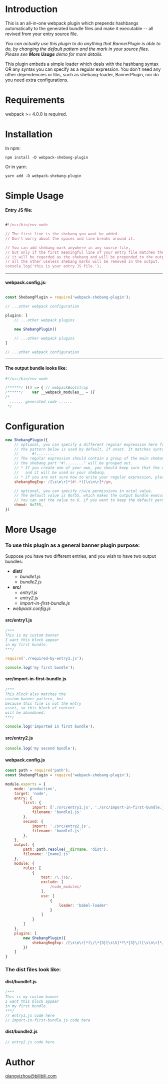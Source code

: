 # Introduction

This is an all-in-one webpack plugin which prepends hashbangs automatically to the generated bundle files and make it executable -- all revived from your entry source file.

*You can actually use this plugin to do anything that BannerPlugin is able to do, by changing the default pattern and the mark in your source files. Please see **More Usage** demo for more details.*

This plugin embeds a simple loader which deals with the hashbang syntax OR any syntax you can specify as a regular expression. You don't need any other dependencies or libs, such as shebang-loader, BannerPlugin, nor do you need extra configurations.

# Requirements

webpack >= 4.0.0 is required.

# Installation

In npm:
```
npm install -D webpack-shebang-plugin
```
Or in yarn:
```
yarn add -D webpack-shebang-plugin
```

# Simple Usage

#### Entry JS file:

``` javascript

#!/usr/bin/env node

// The first line is the shebang you want be added.
// Don't worry about the spaces and line breaks around it.

// You can add shebang mark anywhere in any source file,
// but only if the first meaningful line of your entry file matches the pattern,
// it will be regarded as the shebang and will be prepended to the output bundle,
// all the other useless shebang marks will be removed in the output.
console.log('this is your entry JS file.');

```

---

#### webpack.config.js:

``` javascript

const ShebangPlugin = require('webpack-shebang-plugin');

// ...other webpack configuration

plugins: [
    // ...other webpack plugins

    new ShebangPlugin()

    // ...other webpack plugins
]

// ...other webpack configuration
```

---

#### The output bundle looks like:

``` javascript
#!/usr/bin/env node

/******/ (() => { // webpackBootstrap
/******/ 	var __webpack_modules__ = ({
/*
  ...... generated code ......
 */
```

# Configuration

``` javascript
new ShebangPlugin({
    // optional, you can specify a different regular expression here for your own pattern.
    // the pattern below is used by default, if unset. It matches syntax like:
    //      #!........
    // The regular expression should contain a group of the main shebang part as $1, in the above case,
    // the shebang part "#!........" will be grouped out.
    // * If you create one of your own, you should keep sure that the main part will be grouped out as $1,
    //   and it will be used as your shebang.
    // * If you are not sure how to write your regular expression, please just leave it unset.
    shebangRegExp: /[\s\n\r]*(#!.*)[\s\n\r]*/gm,

    // optional, you can specify r/w/e permissions in octal value.
    // The default value is 0o755, which makes the output bundle executable.
    // You can set the value to 0, if you want to keep the default permissions.
    chmod: 0o755,
})
```

# More Usage

### To use this plugin as a general banner plugin purpose:

Suppose you have two different entries, and you wish to have two output bundles:

- **dist/**
    - *bundle1.js*
    - *bundle2.js*
- **src/**
    - *entry1.js*
    - *entry2.js*
    - *import-in-first-bundle.js*
- *webpack.config.js*

#### src/entry1.js

``` javascript
/***
This is my custom banner
I want this block appear
in my first bundle.
***/

require('./required-by-entry1.js');

console.log('my first bundle');
```

#### src/import-in-first-bundle.js

``` javascript
/***
This block also matches the
custom banner pattern, but
because this file is not the entry
asset, so this block of content
will be abandoned.
***/

console.log('imported in first bundle');
```

#### src/entry2.js

``` javascript
console.log('my second bundle');
```

#### webpack.config.js

``` javascript
const path = require('path');
const ShebangPlugin = require('webpack-shebang-plugin');

module.exports = {
    mode: 'production',
    target: 'node',
    entry: {
        first: {
            import: ['./src/entry1.js', './src/import-in-first-bundle.js'],
            filename: 'bundle1.js'
        },
        second: {
            import: './src/entry2.js',
            filename: 'bundle2.js'
        },
    },
    output: {
        path: path.resolve(__dirname, 'dist'),
        filename: '[name].js'
    },
    module: {
        rules: [
            {
                test: /\.js$/,
                exclude: [
                    /node_modules/
                ],
                use: [
                    {
                        loader: 'babel-loader'
                    }
                ]
            }
        ]
    },
    plugins: [
        new ShebangPlugin({
            shebangRegExp: /[\s\n\r]*(\/\*{3}[\s\S]*?\*{3}\/)[\s\n\r]*/gm
        })
    ]
}
```

### The dist files look like:

#### dist/bundle1.js

``` javascript
/***
This is my custom banner
I want this block appear
in my first bundle.
***/
// entry1.js code here
// import-in-first-bundle.js code here
```

#### dist/bundle2.js

``` javascript
// entry2.js code here
```

# Author

qiangyizhou@bilibili.com
